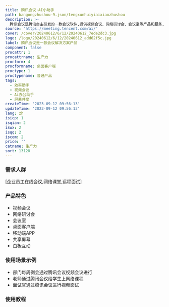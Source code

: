 ```yaml
---
title: 腾讯会议·AI小助手
path: bangongzhushou-9.json/tengxunhuiyiaixiaozhushou
description: >-
  腾讯会议是腾讯自主研发的一款会议软件,提供视频会议、网络研讨会、会议室等产品和服务,支持桌面客户端、移动端等多端使用。可实时共享屏幕,支持白板互动等,实现高清音视频会议。还提供开放API,可深度定制开发。适合企业员工在线会议、网络课堂、远程面试等多种场景使用。
source: 'https://meeting.tencent.com/ai/'
cover: /cover/20240612/6/12/20240612_7ede2dc3.jpg
logo: /logo/20240612/6/12/20240612_add62f5c.jpg
label: 腾讯会议是一款会议解决方案产品
component: false
procattr: 1
procattrname: 生产力
procform: 4
procformname: 桌面客户端
proctype: 1
proctypename: 普通产品
tags:
  - 效率助手
  - 视频会议
  - Ai办公助手
  - 屏幕共享
createTime: '2023-09-12 09:56:13'
updateTime: '2023-09-12 09:56:13'
lang: zh
isicp: 1
isqian: 2
iswx: 2
isqq: 2
iscom: 2
price: ''
catname: 生产力
sort: 13128
---
```




### 需求人群
[企业员工在线会议,网络课堂,远程面试]

### 产品特色
- 视频会议
- 网络研讨会
- 会议室
- 桌面客户端
- 移动端APP
- 共享屏幕
- 白板互动

### 使用场景示例
- 部门每周例会通过腾讯会议视频会议进行
- 老师通过腾讯会议给学生上网络课程
- 面试官通过腾讯会议进行视频面试

### 使用教程


  
